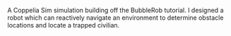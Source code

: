 A Coppelia Sim simulation building off the BubbleRob tutorial. I designed a robot which can reactively navigate an environment to determine obstacle locations and locate a trapped civilian.

